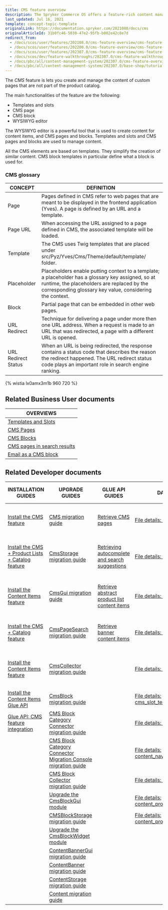 ```yaml
---
title: CMS feature overview
description: The Spryker Commerce OS offers a feature-rich content management system that allows providing the right content at the right place at the right time.
last_updated: Jul 16, 2021
template: concept-topic-template
originalLink: https://documentation.spryker.com/2021080/docs/cms
originalArticleId: 31b0fc46-5030-47e2-95fb-b002e42c8e7d
redirect_from:
  - /docs/scos/user/features/202108.0/cms-feature-overview/cms-feature-overview.html
  - /docs/scos/user/features/202200.0/cms-feature-overview/cms-feature-overview.html
  - /docs/scos/user/features/202307.0/cms-feature-overview/cms-feature-overview.html
  - /docs/scos/dev/feature-walkthroughs/202307.0/cms-feature-walkthrough/cms-feature-walkthrough.html
  - /docs/pbc/all/content-management-system/202307.0/cms-feature-overview/cms-feature-overview.html
  - /docs/pbc/all/content-management-system/202307.0/base-shop/tutorials-and-howtos/tutorial-cms.html
---
```


The *CMS* feature is lets you create and manage the content of custom pages that are not part of the product catalog.

The main functionalities of the feature are the following:
* Templates and slots
* CMS page
* CMS block
* WYSIWYG editor

The WYSIWYG editor is a powerful tool that is used to create content for content items, and CMS pages and blocks. Templates and slots and CMS pages and blocks are used to manage content.

All the CMS elements are based on templates. They simplify the creation of similar content. CMS block templates in particular define what a block is used for.

### CMS glossary

<div class="width-100">

| CONCEPT | DEFINITION |
| --- | --- |
| Page | Pages defined in CMS refer to web pages that are meant to be displayed in the frontend application (Yves). A page is defined by an URL and a template. |
| Page URL | When accessing the URL assigned to a page defined in CMS, the associated template will be loaded. |
| Template | The CMS uses Twig templates that are placed under src/Pyz/Yves/Cms/Theme/default/template/ folder. |
| Placeholder | Placeholders enable putting context to a template; a placeholder has a glossary key assigned, so at runtime, the placeholders are replaced by the corresponding glossary key value, considering the context. |
| Block | Partial page that can be embedded in other web pages. |
| URL Redirect | Technique for delivering a page under more then one URL address. When a request is made to an URL that was redirected, a page with a different URL is opened. |
| URL Redirect Status | When an URL is being redirected, the response contains a status code that describes the reason the redirect happened. The URL redirect status code plays an important role in search engine ranking. |

</div>

{% wistia lx0amx3m1b 960 720 %}

## Related Business User documents

|OVERVIEWS|
|---|
| [Templates and Slots](/docs/pbc/all/content-management-system/{{page.version}}/base-shop/cms-feature-overview/templates-and-slots-overview.html)  |
| [CMS Pages](/docs/pbc/all/content-management-system/{{page.version}}/base-shop/cms-feature-overview/cms-pages-overview.html)  |
| [CMS Blocks](/docs/pbc/all/content-management-system/{{page.version}}/base-shop/cms-feature-overview/cms-blocks-overview.html)  |
| [CMS pages in search results](/docs/pbc/all/content-management-system/{{page.version}}/base-shop/cms-feature-overview/cms-pages-in-search-results-overview.html)  |
| [Email as a CMS block](/docs/pbc/all/content-management-system/{{page.version}}/base-shop/cms-feature-overview/email-as-a-cms-block-overview.html)  |



## Related Developer documents

| INSTALLATION GUIDES | UPGRADE GUIDES| GLUE API GUIDES  | DATA IMPORT | TUTORIALS AND HOWTOS | TECHNICAL ENHANCEMENTS | REFERENCES |
|---------|---------|---------|---------|---------|---------|---------|
| [Install the CMS feature](/docs/pbc/all/content-management-system/{{page.version}}/base-shop/install-and-upgrade/install-features/install-the-cms-feature.html)  | [CMS migration guide](/docs/pbc/all/content-management-system/{{page.version}}/base-shop/install-and-upgrade/upgrade-modules/upgrade-the-cms-module.html)  |  [Retrieve CMS pages](/docs/pbc/all/content-management-system/{{page.version}}/base-shop/manage-using-glue-api/glue-api-retrieve-cms-pages.html) | [File details: cms_page.csv](/docs/pbc/all/content-management-system/{{page.version}}/base-shop/import-and-export-data/import-file-details-cms-page.csv.html)  | [HowTo: Create CMS templates](/docs/pbc/all/content-management-system/{{page.version}}/base-shop/tutorials-and-howtos/create-cms-templates.html)  | [Enabling the category CMS blocks](/docs/pbc/all/content-management-system/{{page.version}}/base-shop/install-and-upgrade/install-category-cms-blocks.html) | [CMS extension points: Reference information](/docs/pbc/all/content-management-system/{{page.version}}/base-shop/extend-and-customize/cms-extension-points-reference-information.html) |
| [Install the CMS + Product Lists + Catalog feature](/docs/pbc/all/content-management-system/{{page.version}}/base-shop/install-and-upgrade/install-features/install-the-cms-product-lists-catalog-feature.html)  | [CmsStorage migration guide](/docs/pbc/all/content-management-system/{{page.version}}/base-shop/install-and-upgrade/upgrade-modules/upgrade-the-cmsstorage-module.html) |  [Retrieving autocomplete and search suggestions](/docs/pbc/all/search/{{page.version}}/base-shop/manage-using-glue-api/glue-api-retrieve-autocomplete-and-search-suggestions.html) | [File details: cms_block.csv](/docs/pbc/all/content-management-system/{{page.version}}/base-shop/import-and-export-data/import-file-details-cms-block.csv.html)  | [HowTo: Define the maximum size of content fields](/docs/pbc/all/content-management-system/{{page.version}}/base-shop/tutorials-and-howtos/define-the-maximum-size-of-content-fields.html)  | [Install product CMS blocks](/docs/pbc/all/content-management-system/{{page.version}}/base-shop/install-and-upgrade/install-product-cms-blocks.html) |   |
| [Install the Content Items feature](/docs/pbc/all/content-management-system/{{page.version}}/base-shop/install-and-upgrade/install-features/install-the-content-items-feature.html) | [CmsGui migration guide](/docs/pbc/all/content-management-system/{{page.version}}/base-shop/install-and-upgrade/upgrade-modules/upgrade-the-cmsgui-module.html) | [Retrieve abstract product list content items](/docs/pbc/all/content-management-system/{{page.version}}/base-shop/manage-using-glue-api/glue-api-retrieve-abstract-product-list-content-items.html)  | [File details: cms_block_store.csv](/docs/pbc/all/content-management-system/{{page.version}}/base-shop/import-and-export-data/import-file-details-cms-block-store.csv.html)  | [HowTo: Create a visibility condition for CMS blocks](/docs/pbc/all/content-management-system/{{page.version}}/base-shop/tutorials-and-howtos/create-a-visibility-condition-for-cms-blocks.html)  | [Enabling CMS block widget](/docs/dg/dev/integrate-and-configure/integrate-cms-block-widgets.html) |   |
| [Install the CMS + Catalog feature](/docs/pbc/all/content-management-system/{{page.version}}/base-shop/install-and-upgrade/install-features/install-the-cms-catalog-feature.html) | [CmsPageSearch migration guide](/docs/pbc/all/content-management-system/{{page.version}}/base-shop/install-and-upgrade/upgrade-modules/upgrade-the-cmspagesearch-module.html) | [Retrieve banner content items](/docs/pbc/all/content-management-system/{{page.version}}/base-shop/manage-using-glue-api/glue-api-retrieve-banner-content-items.html)  | [File details: cms_template.csv](/docs/pbc/all/content-management-system/{{page.version}}/base-shop/import-and-export-data/import-file-details-cms-template.csv.html)  | [HowTo: Create a custom content item](/docs/pbc/all/content-management-system/{{page.version}}/base-shop/tutorials-and-howtos/create-a-custom-content-item.html)  |   |   |
| [Install the Content Items feature](/docs/pbc/all/content-management-system/{{page.version}}/base-shop/install-and-upgrade/install-features/install-the-content-items-feature.html)  | [CmsCollector migration guide](/docs/pbc/all/content-management-system/{{page.version}}/base-shop/install-and-upgrade/upgrade-modules/upgrade-the-cmscollector-module.html) |   | [File details: cms_slot.csv](/docs/pbc/all/content-management-system/{{page.version}}/base-shop/import-and-export-data/import-file-details-cms-slot.csv.html)  | [Learn about the CoreMedia technology partner integration](/docs/pbc/all/content-management-system/{{page.version}}/base-shop/third-party-integrations/coremedia.html)  |   |   |
| [Install the Content Items Glue API](/docs/pbc/all/content-management-system/{{page.version}}/base-shop/install-and-upgrade/install-glue-api/install-the-content-items-glue-api.html) | [CmsBlock migration guide](/docs/pbc/all/content-management-system/{{page.version}}/base-shop/install-and-upgrade/upgrade-modules/upgrade-the-cmsblock-module.html) |   |  [File details: cms_slot_template.csv](/docs/pbc/all/content-management-system/{{page.version}}/base-shop/import-and-export-data/import-file-details-cms-slot-template.csv.html) |   |   |   |
| [Glue API: CMS feature integration](/docs/pbc/all/content-management-system/{{page.version}}/base-shop/install-and-upgrade/install-glue-api/install-the-cms-glue-api.html)  | [CMS Block Category Connector migration guide](/docs/pbc/all/content-management-system/{{page.version}}/base-shop/install-and-upgrade/upgrade-modules/upgrade-the-cmsblockcategoryconnector-module.html)|   |  [File details: cms_slot_block.csv](/docs/pbc/all/content-management-system/{{page.version}}/base-shop/import-and-export-data/import-file-details-cms-slot-block.csv.html) |   |   |   |
|   | [CMS Block Category Connector Migration Console migration guide](/docs/pbc/all/content-management-system/{{page.version}}/base-shop/install-and-upgrade/upgrade-modules/upgrade-the-cmsblockcategoryconnector-migration-console-module.html)|   |  [File details: content_navigation.csv](/docs/pbc/all/content-management-system/{{page.version}}/base-shop/import-and-export-data/import-file-details-content-navigation.csv.html) |   |   |   |
|   | [CMS Block Collector migration guide](/docs/pbc/all/content-management-system/{{page.version}}/base-shop/install-and-upgrade/upgrade-modules/upgrade-the-cmsblockcollector-module.html) |   | [File details: content_banner.csv](/docs/pbc/all/content-management-system/{{page.version}}/base-shop/import-and-export-data/import-file-details-content-banner.csv.html)   |   |   |   |
|   | [Upgrade the CmsBlockGui module](/docs/pbc/all/content-management-system/{{page.version}}/base-shop/install-and-upgrade/upgrade-modules/upgrade-the-cmsblockgui-module.html) |   | [File details: content_product_set.csv](/docs/pbc/all/content-management-system/{{page.version}}/base-shop/import-and-export-data/import-file-details-content-product-set.csv.html)   |   |   |   |
|   | [CMSBlockStorage migration guide](/docs/pbc/all/content-management-system/{{page.version}}/base-shop/install-and-upgrade/upgrade-modules/upgrade-the-cmsblockstorage-module.html)  |   | [File details: content_product_abstract_list.csv](/docs/pbc/all/content-management-system/{{page.version}}/base-shop/import-and-export-data/import-file-details-content-product-abstract-list.csv.html)  |   |   |   |
|   | [Upgrade the CmsBlockWidget module](/docs/pbc/all/content-management-system/{{page.version}}/base-shop/install-and-upgrade/upgrade-modules/upgrade-the-cmsblockwidget-module.html)  |   |   |   |   |   |
|   | [ContentBannerGui migration guide](/docs/pbc/all/content-management-system/{{page.version}}/base-shop/install-and-upgrade/upgrade-modules/upgrade-the-contentbannergui-module.html)   |   |   |   |   |   |
|   | [ContentBanner migration guide](/docs/pbc/all/content-management-system/{{page.version}}/base-shop/install-and-upgrade/upgrade-modules/upgrade-the-contentbanner-module.html)  |   |   |   |   |   |
|   | [ContentStorage migration guide](/docs/pbc/all/content-management-system/{{page.version}}/base-shop/install-and-upgrade/upgrade-modules/upgrade-the-contentstorage-module.html)  |   |   |   |   |   |
|   | [Content migration guide](/docs/pbc/all/content-management-system/{{page.version}}/base-shop/install-and-upgrade/upgrade-modules/upgrade-the-content-module.html)  |   |   |   |   |   |
